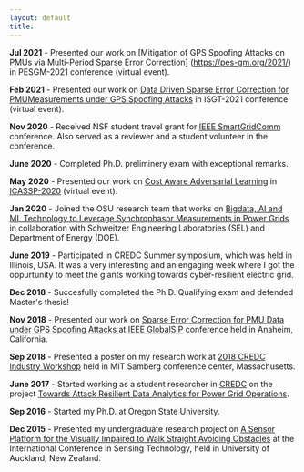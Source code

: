 ```yaml
---
layout: default
title: 
---
```


**Jul 2021** - Presented our work on [Mitigation of GPS Spoofing Attacks on PMUs via Multi-Period Sparse Error Correction]
 (https://pes-gm.org/2021/) in PESGM-2021 conference (virtual event). 

**Feb 2021** - Presented our work on [Data Driven Sparse Error Correction for PMUMeasurements under GPS Spoofing Attacks](https://ieee-isgt.org/) in ISGT-2021 conference (virtual event).

**Nov 2020** - Received NSF student travel grant for [IEEE SmartGridComm](https://sgc2020.ieee-smartgridcomm.org/) conference. Also served as a reviewer and a student volunteer in the conference.

**June 2020** - Completed Ph.D. preliminery exam with exceptional remarks.

**May 2020** - Presented our work on [Cost Aware Adversarial Learning](https://ieeexplore.ieee.org/document/9053631) in [ICASSP-2020](https://2020.ieeeicassp.org/) (virtual event).

**Jan 2020** - Joined the OSU research team that works on [Bigdata, AI and ML Technology to Leverage Synchrophasor Measurements in Power Grids](https://www.energy.gov/sites/prod/files/2019/04/f61/Big%20Data%20Awards%20Fact%20Sheet%20FINAL_1.pdf) in collaboration with Schweitzer Engineering Laboratories (SEL) and Department of Energy (DOE).  

**June 2019** - Participated in CREDC Summer symposium, which was held in Illinois, USA. It was a very interesting and an engaging week where I got the oppurtunity to meet the giants working towards cyber-resilient electric grid. 

**Dec 2018** - Succesfully completed the Ph.D. Qualifying exam and defended Master's thesis!   

**Nov 2018** - Presented our work on [Sparse Error Correction for PMU Data under GPS Spoofing Attacks](https://ieeexplore.ieee.org/document/8645973) at [IEEE GlobalSIP](http://2018.ieeeglobalsip.org/Symposia.asp) conference held in Anaheim, California.

**Sep 2018** - Presented a poster on my research work at [2018 CREDC Industry Workshop](https://publish.illinois.edu/2018credciw/) held in MIT Samberg conference center, Massachusetts.

**June 2017** - Started working as a student researcher in [CREDC](https://cred-c.org/) on the project [Towards Attack Resilient Data Analytics for Power Grid Operations](https://cred-c.org/researchactivity/towards-attack-resilient-data-analytics-power-grid-operations). 

**Sep 2016** - Started my Ph.D. at Oregon State University.

**Dec 2015** - Presented my undergraduate research project on [A Sensor Platform for the Visually Impaired to Walk Straight Avoiding Obstacles](https://ieeexplore.ieee.org/abstract/document/7438513) at the International Conference in Sensing Technology, held in University of Auckland, New Zealand. 
